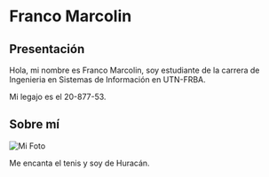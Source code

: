 # Franco Marcolin

## Presentación
Hola, mi nombre es Franco Marcolin, soy estudiante de la carrera de Ingenieria en Sistemas de Información en UTN-FRBA. 

Mi legajo es el 20-877-53.

## Sobre mí

 ![Mi Foto](mi_foto.png)

Me encanta el tenis y soy de Huracán.


